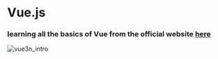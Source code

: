 # Vue.js
### learning all the basics of Vue from the official website [here](https://www.vuemastery.com/courses/intro-to-vue-3/forms-and-v-model-vue3)

![vue3n_intro](https://user-images.githubusercontent.com/101552588/206440963-615a7178-59af-4343-b272-9e91abfa547a.png)
